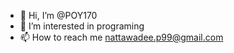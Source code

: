 - 👋 Hi, I’m @POY170
- 👀 I’m interested in programing
- 📫 How to reach me nattawadee.p99@gmail.com

<!---
POY170/POY170 is a ✨ special ✨ repository because its `README.md` (this file) appears on your GitHub profile.
You can click the Preview link to take a look at your changes.
- 🌱 I’m currently learning Angular
--->

